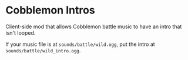 # Cobblemon Intros

Client-side mod that allows Cobblemon battle music to have an intro that isn't looped.

If your music file is at `sounds/battle/wild.ogg`, put the intro at `sounds/battle/wild_intro.ogg`.
